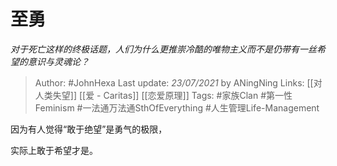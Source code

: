 # 至勇
*对于死亡这样的终极话题，人们为什么更推崇冷酷的唯物主义而不是仍带有一丝希望的意识与灵魂论？*

> Author: #JohnHexa
Last update: *23/07/2021* by ANingNing
Links: [[对人类失望]] [[爱 - Caritas]] [[恋爱原理]]
Tags:  #家族Clan #第一性Feminism #一法通万法通SthOfEverything #人生管理Life-Management 



因为有人觉得“敢于绝望”是勇气的极限，

实际上敢于希望才是。



